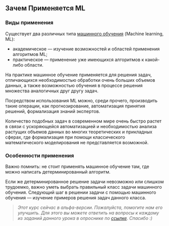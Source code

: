 ## Зачем Применяется ML

### Виды применения
Существует два различных типа [машинного обучения](http://www.machinelearning.ru/wiki/index.php?title=%D0%9C%D0%B0%D1%88%D0%B8%D0%BD%D0%BD%D0%BE%D0%B5_%D0%BE%D0%B1%D1%83%D1%87%D0%B5%D0%BD%D0%B8%D0%B5http://www.machinelearning.ru/wiki/index.php?title=%D0%9C%D0%B0%D1%88%D0%B8%D0%BD%D0%BD%D0%BE%D0%B5_%D0%BE%D0%B1%D1%83%D1%87%D0%B5%D0%BD%D0%B8%D0%B5) (Machine learning, ML):
- академическое — изучение возможностей и областей применения алгоритмов ML;
- практическое — применение уже имеющихся алгоритмов к какой-либо области.

На практике машинное обучение применяется для решения задач, отличающихся необходимостью обработки очень больших объемов данных, а также возможностью обучения в процессе решения множества аналогичных друг другу задач.

Посредством использования ML можно, среди прочего, производить такие операции, как прогнозирование, автоматизация принятия решений, формализация знаний экспертов.

Количество подобных задач в современном мире очень быстро растет в связи с ускоряющейся автоматизацией и необходимостью анализа растущих объемов данных во многих теоретических и прикладных сферах, где формализация при помощи классического математического моделирования не представляется возможной.


### Особенности применения
Важно помнить: не стоит применять машинное обучение там, где можно написать детерминированный алгоритм.

Если же детерминированное решение задачи невозможно или слишком трудоемко, важно уметь выбрать правильный класс задачи машинного обучения. Следующий шаг в решении задачи с помощью машинного обучения — изучение примеров решения задач данного класса.
> <i>Этот курс сейчас в альфа-версии. Пожалуйста, помогите нам его улучшить. Для этого вы можете ответить
> на вопросы к каждому из заданий данного урока в опроснике по <a href="https://docs.google.com/forms/d/e/1FAIpQLSetRXApA3fyEOLne7Ag5lkYrP7nuXfVP_M8bUNJGcDEQjP9kg/viewform?usp=sf_link">ссылке</a>.
> Cпасибо :) </i>